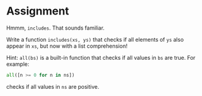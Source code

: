 # Assignment

Hmmm, `includes`. That sounds familiar.

Write a function `includes(xs, ys)` that checks if all elements of `ys` also appear in `xs`,
but now with a list comprehension!

Hint: `all(bs)` is a built-in function that checks if all values in `bs` are true.
For example:

```python
all([n >= 0 for n in ns])
```

checks if all values in `ns` are positive.
